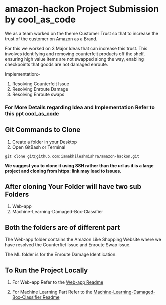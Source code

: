 # amazon-hackon Project Submission by cool_as_code

We as a team worked on the theme Customer Trust so that to increase the trust of the customer on Amazon as a Brand.

For this we worked on 3 Major Ideas that can increase this trust. 
This involves identifying and removing counterfeit products off the shelf, ensuring high value items are not swapped along the way, enabling checkpoints that goods are not damaged enroute.

Implementation:- 
1. Resolving Counterfeit Issue
2. Resolving Enroute Damage
3. Resolving Enroute swaps

### For More Details regarding Idea and Implementation Refer to this ppt [cool_as_code](https://docs.google.com/presentation/d/1vquKEo5LQ4xLaKzZgG7SK8mUna8RDjJ3/edit?usp=sharing&ouid=114368073471565357702&rtpof=true&sd=true)

## Git Commands to Clone 

1. Create a folder in your Desktop
2. Open GitBash or Terminal 

```
git clone git@github.com:iamakhileshmishra/amazon-hackon.git
```
**We suggest you to clone it using SSH rather than the url as it is a large project and cloning from https: link may lead to issues.**


## After cloning Your Folder will have two sub Folders 
1. Web-app 
2. Machine-Learning-Damaged-Box-Classifier

## Both the folders are of different part

The Web-app folder contains the Amazon Like Shopping Website where we have resolved the Counterfiet Issue and Enroute Swap issue.

The ML folder is for the Enroute Damage Identiication.

## To Run the Project Locally

1. For Web-app  Refer to the [Web-app Readme](https://github.com/iamakhileshmishra/amazon-hackon/blob/master/Web-app/README.md)

2. For Machine Learning Part Refer to the [Machine-Learning-Damaged-Box-Classifier Readme](https://github.com/iamakhileshmishra/amazon-hackon/blob/master/Machine-Learning-Damaged-Box-Classifier/README.md)
